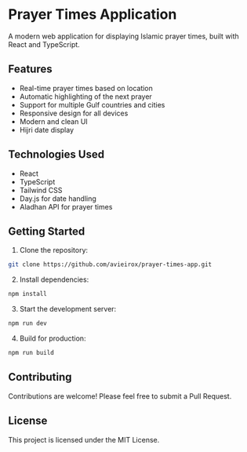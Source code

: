 # Prayer Times Application

A modern web application for displaying Islamic prayer times, built with React and TypeScript.

## Features

- Real-time prayer times based on location
- Automatic highlighting of the next prayer
- Support for multiple Gulf countries and cities
- Responsive design for all devices
- Modern and clean UI
- Hijri date display

## Technologies Used

- React
- TypeScript
- Tailwind CSS
- Day.js for date handling
- Aladhan API for prayer times

## Getting Started

1. Clone the repository:
```bash
git clone https://github.com/avieirox/prayer-times-app.git
```

2. Install dependencies:
```bash
npm install
```

3. Start the development server:
```bash
npm run dev
```

4. Build for production:
```bash
npm run build
```

## Contributing

Contributions are welcome! Please feel free to submit a Pull Request.

## License

This project is licensed under the MIT License.
